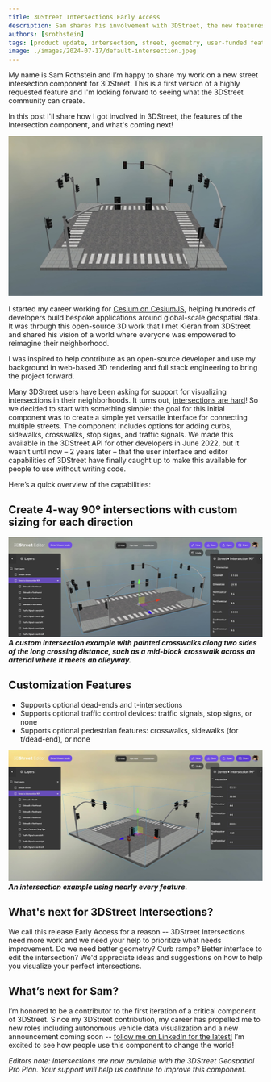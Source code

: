 ```yaml
---
title: 3DStreet Intersections Early Access
description: Sam shares his involvement with 3DStreet, the new features of the Intersection component, and what's coming next! 
authors: [srothstein]
tags: [product update, intersection, street, geometry, user-funded features]
image: ./images/2024-07-17/default-intersection.jpeg
---
```


My name is Sam Rothstein and I’m happy to share my work on a new street intersection component for 3DStreet. This is a first version of a highly requested feature and I'm looking forward to seeing what the 3DStreet community can create. 

In this post I'll share how I got involved in 3DStreet, the features of the Intersection component, and what's coming next! 

![](./images/2024-07-17/default-intersection.jpeg)

<!-- truncate -->

I started my career working for [Cesium on CesiumJS](https://cesium.com/platform/cesiumjs/), helping hundreds of developers build bespoke applications around global-scale geospatial data. It was through this open-source 3D work that I met Kieran from 3DStreet and shared his vision of a world where everyone was empowered to reimagine their neighborhood. 

I was inspired to help contribute as an open-source developer and use my background in web-based 3D rendering and full stack engineering to bring the project forward.

Many 3DStreet users have been asking for support for visualizing intersections in their neighborhoods. It turns out, [intersections are hard](https://a-b-street.github.io/docs/tech/map/geometry/index.html )! So we decided to start with something simple: the goal for this initial component was to create a simple yet versatile interface for connecting multiple streets. The component includes options for adding curbs, sidewalks, crosswalks, stop signs, and traffic signals. We made this available in the 3DStreet API for other developers in June 2022, but it wasn’t until now – 2 years later – that the user interface and editor capabilities of 3DStreet have finally caught up to make this available for people to use without writing code.

Here’s a quick overview of the capabilities:

## Create 4-way 90º intersections with custom sizing for each direction
![](./images/2024-07-17/lopsided-intersection.jpg)
<b><i>A custom intersection example with painted crosswalks along two sides of the long crossing distance, such as a mid-block crosswalk across an arterial where it meets an alleyway.</i></b>

## Customization Features
* Supports optional dead-ends and t-intersections
* Supports optional traffic control devices: traffic signals, stop signs, or none
* Supports optional pedestrian features: crosswalks, sidewalks (for t/dead-end), or none

![](./images/2024-07-17/custom-intersection.jpeg)
<b><i>An intersection example using nearly every feature.</i></b>

## What's next for 3DStreet Intersections?
We call this release Early Access for a reason -- 3DStreet Intersections need more work and we need your help to prioritize what needs improvement. Do we need better geometry? Curb ramps? Better interface to edit the intersection? We'd appreciate ideas and suggestions on how to help you visualize your perfect intersections.

## What’s next for Sam?
I’m honored to be a contributor to the first iteration of a critical component of 3DStreet. Since my 3DStreet contribution, my career has propelled me to new roles including autonomous vehicle data visualization and a new announcement coming soon -- [follow me on LinkedIn for the latest!](https://www.linkedin.com/in/srothst1/) I’m excited to see how people use this component to change the world!

<i>Editors note: Intersections are now available with the 3DStreet Geospatial Pro Plan. Your support will help us continue to improve this component.</i>